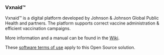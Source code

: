 ### Vxnaid™
Vxnaid™ is a digital platform developed by Johnson & Johnson Global Public Health and partners. The platform supports correct vaccine administration & efficient vaccination campaigns.

More information and a manual can be found in the [Wiki](https://github.com/johnsonandjohnson/vxnaid/wiki).

These [software terms of use](https://github.com/johnsonandjohnson/vxnaid/wiki/Software-Terms-Of-Use) apply to this Open Source solution.
